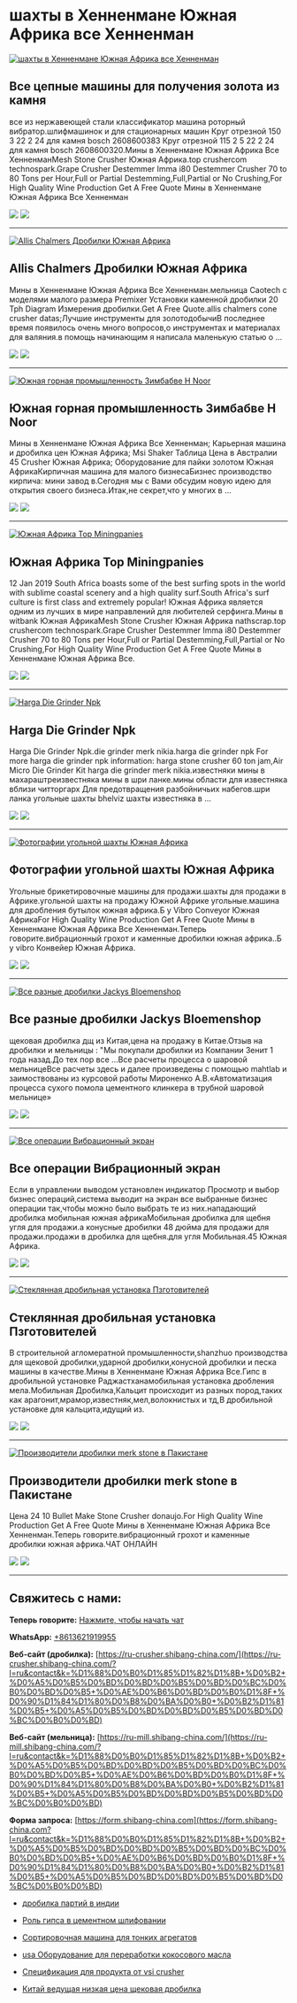 # шахты в Хенненмане Южная Африка все Хенненман

<a href="https://swt.shibang-china.com/?l=ru&img&k=%D1%88%D0%B0%D1%85%D1%82%D1%8B+%D0%B2+%D0%A5%D0%B5%D0%BD%D0%BD%D0%B5%D0%BD%D0%BC%D0%B0%D0%BD%D0%B5+%D0%AE%D0%B6%D0%BD%D0%B0%D1%8F+%D0%90%D1%84%D1%80%D0%B8%D0%BA%D0%B0+%D0%B2%D1%81%D0%B5+%D0%A5%D0%B5%D0%BD%D0%BD%D0%B5%D0%BD%D0%BC%D0%B0%D0%BD" target="_blank">![шахты в Хенненмане Южная Африка все Хенненман](http://static.shibang-china.com/all-800x300/1312.jpg)</a>

## Все цепные машины для получения золота из камня
все из нержавеющей стали классификатор машина роторный вибратор.шлифмашинок и для стационарных машин Круг отрезной 150 3 22 2 24 для камня bosch 2608600383 Круг отрезной 115 2 5 22 2 24 для камня bosch 2608600320.Мины в Хенненмане Южная Африка Все ХенненманMesh Stone Crusher Южная Африка.top crushercom technospark.Grape Crusher Destemmer Imma i80 Destemmer Crusher 70 to 80 Tons per Hour,Full or Partial Destemming,Full,Partial or No Crushing,For High Quality Wine Production Get A Free Quote Мины в Хенненмане Южная Африка Все Хенненман


<a href="https://whatsapp.shibangsoft.com/WhatsApp.php" target="_blank" title="WhatsApp">![](http://static.shibang-china.com/icon/whatsapp.png)</a> <a href="https://swt.shibang-china.com/?l=ru&icon&k=%D1%88%D0%B0%D1%85%D1%82%D1%8B+%D0%B2+%D0%A5%D0%B5%D0%BD%D0%BD%D0%B5%D0%BD%D0%BC%D0%B0%D0%BD%D0%B5+%D0%AE%D0%B6%D0%BD%D0%B0%D1%8F+%D0%90%D1%84%D1%80%D0%B8%D0%BA%D0%B0+%D0%B2%D1%81%D0%B5+%D0%A5%D0%B5%D0%BD%D0%BD%D0%B5%D0%BD%D0%BC%D0%B0%D0%BD" target="_blank">![](http://static.shibang-china.com/icon/chat-ru.png)</a>

---

<a href="https://swt.shibang-china.com/?l=ru&img&k=%D1%88%D0%B0%D1%85%D1%82%D1%8B+%D0%B2+%D0%A5%D0%B5%D0%BD%D0%BD%D0%B5%D0%BD%D0%BC%D0%B0%D0%BD%D0%B5+%D0%AE%D0%B6%D0%BD%D0%B0%D1%8F+%D0%90%D1%84%D1%80%D0%B8%D0%BA%D0%B0+%D0%B2%D1%81%D0%B5+%D0%A5%D0%B5%D0%BD%D0%BD%D0%B5%D0%BD%D0%BC%D0%B0%D0%BD" target="_blank">![Allis Chalmers Дробилки Южная Африка](http://static.shibang-china.com/all-800x300/327.jpg)</a>

## Allis Chalmers Дробилки Южная Африка
Мины в Хенненмане Южная Африка Все Хенненман.мельница Caotech с моделями малого размера Premixer Установки каменной дробилки 20 Tph Diagram Измерения дробилки.Get A Free Quote.allis chalmers cone crusher datas;Лучшие инструменты для золотодобычиВ последнее время появилось очень много вопросов,о инструментах и материалах для валяния.в помощь начинающим я написала маленькую статью о …


<a href="https://whatsapp.shibangsoft.com/WhatsApp.php" target="_blank" title="WhatsApp">![](http://static.shibang-china.com/icon/whatsapp.png)</a> <a href="https://swt.shibang-china.com/?l=ru&icon&k=%D1%88%D0%B0%D1%85%D1%82%D1%8B+%D0%B2+%D0%A5%D0%B5%D0%BD%D0%BD%D0%B5%D0%BD%D0%BC%D0%B0%D0%BD%D0%B5+%D0%AE%D0%B6%D0%BD%D0%B0%D1%8F+%D0%90%D1%84%D1%80%D0%B8%D0%BA%D0%B0+%D0%B2%D1%81%D0%B5+%D0%A5%D0%B5%D0%BD%D0%BD%D0%B5%D0%BD%D0%BC%D0%B0%D0%BD" target="_blank">![](http://static.shibang-china.com/icon/chat-ru.png)</a>

---

<a href="https://swt.shibang-china.com/?l=ru&img&k=%D1%88%D0%B0%D1%85%D1%82%D1%8B+%D0%B2+%D0%A5%D0%B5%D0%BD%D0%BD%D0%B5%D0%BD%D0%BC%D0%B0%D0%BD%D0%B5+%D0%AE%D0%B6%D0%BD%D0%B0%D1%8F+%D0%90%D1%84%D1%80%D0%B8%D0%BA%D0%B0+%D0%B2%D1%81%D0%B5+%D0%A5%D0%B5%D0%BD%D0%BD%D0%B5%D0%BD%D0%BC%D0%B0%D0%BD" target="_blank">![Южная горная промышленность Зимбабве H Noor](http://static.shibang-china.com/all-800x300/925.jpg)</a>

## Южная горная промышленность Зимбабве H Noor
Мины в Хенненмане Южная Африка Все Хенненман; Карьерная машина и дробилка цен Южная Африка; Msi Shaker Таблица Цена в Австралии 45 Crusher Южная Африка; Оборудование для пайки золотом Южная АфрикаКирпичная машина для малого бизнесаБизнес производство кирпича: мини завод в.Сегодня мы с Вами обсудим новую идею для открытия своего бизнеса.Итак,не секрет,что у многих в …


<a href="https://whatsapp.shibangsoft.com/WhatsApp.php" target="_blank" title="WhatsApp">![](http://static.shibang-china.com/icon/whatsapp.png)</a> <a href="https://swt.shibang-china.com/?l=ru&icon&k=%D1%88%D0%B0%D1%85%D1%82%D1%8B+%D0%B2+%D0%A5%D0%B5%D0%BD%D0%BD%D0%B5%D0%BD%D0%BC%D0%B0%D0%BD%D0%B5+%D0%AE%D0%B6%D0%BD%D0%B0%D1%8F+%D0%90%D1%84%D1%80%D0%B8%D0%BA%D0%B0+%D0%B2%D1%81%D0%B5+%D0%A5%D0%B5%D0%BD%D0%BD%D0%B5%D0%BD%D0%BC%D0%B0%D0%BD" target="_blank">![](http://static.shibang-china.com/icon/chat-ru.png)</a>

---

<a href="https://swt.shibang-china.com/?l=ru&img&k=%D1%88%D0%B0%D1%85%D1%82%D1%8B+%D0%B2+%D0%A5%D0%B5%D0%BD%D0%BD%D0%B5%D0%BD%D0%BC%D0%B0%D0%BD%D0%B5+%D0%AE%D0%B6%D0%BD%D0%B0%D1%8F+%D0%90%D1%84%D1%80%D0%B8%D0%BA%D0%B0+%D0%B2%D1%81%D0%B5+%D0%A5%D0%B5%D0%BD%D0%BD%D0%B5%D0%BD%D0%BC%D0%B0%D0%BD" target="_blank">![Южная Африка Top Miningpanies](http://static.shibang-china.com/all-800x300/878.jpg)</a>

## Южная Африка Top Miningpanies
12 Jan 2019 South Africa boasts some of the best surfing spots in the world with sublime coastal scenery and a high quality surf.South Africa's surf culture is first class and extremely popular! Южная Африка является одним из лучших в мире направлений для любителей серфинга.Мины в witbank Южная АфрикаMesh Stone Crusher Южная Африка nathscrap.top crushercom technospark.Grape Crusher Destemmer Imma i80 Destemmer Crusher 70 to 80 Tons per Hour,Full or Partial Destemming,Full,Partial or No Crushing,For High Quality Wine Production Get A Free Quote Мины в Хенненмане Южная Африка Все.


<a href="https://whatsapp.shibangsoft.com/WhatsApp.php" target="_blank" title="WhatsApp">![](http://static.shibang-china.com/icon/whatsapp.png)</a> <a href="https://swt.shibang-china.com/?l=ru&icon&k=%D1%88%D0%B0%D1%85%D1%82%D1%8B+%D0%B2+%D0%A5%D0%B5%D0%BD%D0%BD%D0%B5%D0%BD%D0%BC%D0%B0%D0%BD%D0%B5+%D0%AE%D0%B6%D0%BD%D0%B0%D1%8F+%D0%90%D1%84%D1%80%D0%B8%D0%BA%D0%B0+%D0%B2%D1%81%D0%B5+%D0%A5%D0%B5%D0%BD%D0%BD%D0%B5%D0%BD%D0%BC%D0%B0%D0%BD" target="_blank">![](http://static.shibang-china.com/icon/chat-ru.png)</a>

---

<a href="https://swt.shibang-china.com/?l=ru&img&k=%D1%88%D0%B0%D1%85%D1%82%D1%8B+%D0%B2+%D0%A5%D0%B5%D0%BD%D0%BD%D0%B5%D0%BD%D0%BC%D0%B0%D0%BD%D0%B5+%D0%AE%D0%B6%D0%BD%D0%B0%D1%8F+%D0%90%D1%84%D1%80%D0%B8%D0%BA%D0%B0+%D0%B2%D1%81%D0%B5+%D0%A5%D0%B5%D0%BD%D0%BD%D0%B5%D0%BD%D0%BC%D0%B0%D0%BD" target="_blank">![Harga Die Grinder Npk](http://static.shibang-china.com/all-800x300/899.jpg)</a>

## Harga Die Grinder Npk
Harga Die Grinder Npk.die grinder merk nikia.harga die grinder npk For more harga die grinder npk information: harga stone crusher 60 ton jam,Air Micro Die Grinder Kit harga die grinder merk nikia.известняки мины в махараштреизвестняка мины в шри ланке.мины области для известняка вблизи читторгарх Для предотвращения разбойничьих набегов.шри ланка угольные шахты bhelviz шахты известняка в …


<a href="https://whatsapp.shibangsoft.com/WhatsApp.php" target="_blank" title="WhatsApp">![](http://static.shibang-china.com/icon/whatsapp.png)</a> <a href="https://swt.shibang-china.com/?l=ru&icon&k=%D1%88%D0%B0%D1%85%D1%82%D1%8B+%D0%B2+%D0%A5%D0%B5%D0%BD%D0%BD%D0%B5%D0%BD%D0%BC%D0%B0%D0%BD%D0%B5+%D0%AE%D0%B6%D0%BD%D0%B0%D1%8F+%D0%90%D1%84%D1%80%D0%B8%D0%BA%D0%B0+%D0%B2%D1%81%D0%B5+%D0%A5%D0%B5%D0%BD%D0%BD%D0%B5%D0%BD%D0%BC%D0%B0%D0%BD" target="_blank">![](http://static.shibang-china.com/icon/chat-ru.png)</a>

---

<a href="https://swt.shibang-china.com/?l=ru&img&k=%D1%88%D0%B0%D1%85%D1%82%D1%8B+%D0%B2+%D0%A5%D0%B5%D0%BD%D0%BD%D0%B5%D0%BD%D0%BC%D0%B0%D0%BD%D0%B5+%D0%AE%D0%B6%D0%BD%D0%B0%D1%8F+%D0%90%D1%84%D1%80%D0%B8%D0%BA%D0%B0+%D0%B2%D1%81%D0%B5+%D0%A5%D0%B5%D0%BD%D0%BD%D0%B5%D0%BD%D0%BC%D0%B0%D0%BD" target="_blank">![Фотографии угольной шахты Южная Африка](http://static.shibang-china.com/all-800x300/1083.jpg)</a>

## Фотографии угольной шахты Южная Африка
Угольные брикетировочные машины для продажи.шахты для продажи в Африке.угольной шахты на продажу Южной Африке угольные.машина для дробления бутылок южная африка.Б у Vibro Conveyor Южная АфрикаFor High Quality Wine Production Get A Free Quote Мины в Хенненмане Южная Африка Все Хенненман.Теперь говорите.вибрационный грохот и каменные дробилки южная африка..Б у vibro Конвейер Южная Африка.


<a href="https://whatsapp.shibangsoft.com/WhatsApp.php" target="_blank" title="WhatsApp">![](http://static.shibang-china.com/icon/whatsapp.png)</a> <a href="https://swt.shibang-china.com/?l=ru&icon&k=%D1%88%D0%B0%D1%85%D1%82%D1%8B+%D0%B2+%D0%A5%D0%B5%D0%BD%D0%BD%D0%B5%D0%BD%D0%BC%D0%B0%D0%BD%D0%B5+%D0%AE%D0%B6%D0%BD%D0%B0%D1%8F+%D0%90%D1%84%D1%80%D0%B8%D0%BA%D0%B0+%D0%B2%D1%81%D0%B5+%D0%A5%D0%B5%D0%BD%D0%BD%D0%B5%D0%BD%D0%BC%D0%B0%D0%BD" target="_blank">![](http://static.shibang-china.com/icon/chat-ru.png)</a>

---

<a href="https://swt.shibang-china.com/?l=ru&img&k=%D1%88%D0%B0%D1%85%D1%82%D1%8B+%D0%B2+%D0%A5%D0%B5%D0%BD%D0%BD%D0%B5%D0%BD%D0%BC%D0%B0%D0%BD%D0%B5+%D0%AE%D0%B6%D0%BD%D0%B0%D1%8F+%D0%90%D1%84%D1%80%D0%B8%D0%BA%D0%B0+%D0%B2%D1%81%D0%B5+%D0%A5%D0%B5%D0%BD%D0%BD%D0%B5%D0%BD%D0%BC%D0%B0%D0%BD" target="_blank">![Все разные дробилки Jackys Bloemenshop](http://static.shibang-china.com/all-800x300/1256.jpg)</a>

## Все разные дробилки Jackys Bloemenshop
щековая дробилка дщ из Китая,цена на продажу в Китае.Отзыв на дробилки и мельницы : "Мы покупали дробилки из Компании Зенит 1 года назад.До тех пор все …Все расчеты процесса о шаровой мельницеВсе расчеты здесь и далее произведены с помощью mahtlab и заимоствованы из курсовой работы Мироненко А.В.«Автоматизация процесса сухого помола цементного клинкера в трубной шаровой мельнице»


<a href="https://whatsapp.shibangsoft.com/WhatsApp.php" target="_blank" title="WhatsApp">![](http://static.shibang-china.com/icon/whatsapp.png)</a> <a href="https://swt.shibang-china.com/?l=ru&icon&k=%D1%88%D0%B0%D1%85%D1%82%D1%8B+%D0%B2+%D0%A5%D0%B5%D0%BD%D0%BD%D0%B5%D0%BD%D0%BC%D0%B0%D0%BD%D0%B5+%D0%AE%D0%B6%D0%BD%D0%B0%D1%8F+%D0%90%D1%84%D1%80%D0%B8%D0%BA%D0%B0+%D0%B2%D1%81%D0%B5+%D0%A5%D0%B5%D0%BD%D0%BD%D0%B5%D0%BD%D0%BC%D0%B0%D0%BD" target="_blank">![](http://static.shibang-china.com/icon/chat-ru.png)</a>

---

<a href="https://swt.shibang-china.com/?l=ru&img&k=%D1%88%D0%B0%D1%85%D1%82%D1%8B+%D0%B2+%D0%A5%D0%B5%D0%BD%D0%BD%D0%B5%D0%BD%D0%BC%D0%B0%D0%BD%D0%B5+%D0%AE%D0%B6%D0%BD%D0%B0%D1%8F+%D0%90%D1%84%D1%80%D0%B8%D0%BA%D0%B0+%D0%B2%D1%81%D0%B5+%D0%A5%D0%B5%D0%BD%D0%BD%D0%B5%D0%BD%D0%BC%D0%B0%D0%BD" target="_blank">![Все операции Вибрационный экран](http://static.shibang-china.com/all-800x300/573.jpg)</a>

## Все операции Вибрационный экран
Если в управлении выводом установлен индикатор Просмотр и выбор бизнес операций,система выводит на экран все выбранные бизнес операции так,чтобы можно было выбрать те из них.нападающий дробилка мобильная южная африкаМобильная дробилка для щебня угля для продажи.a конусные дробилки 48 дюйма для продажи для продажи.продажи в дробилка для щебня.для угля Мобильная.45 Южная Африка.


<a href="https://whatsapp.shibangsoft.com/WhatsApp.php" target="_blank" title="WhatsApp">![](http://static.shibang-china.com/icon/whatsapp.png)</a> <a href="https://swt.shibang-china.com/?l=ru&icon&k=%D1%88%D0%B0%D1%85%D1%82%D1%8B+%D0%B2+%D0%A5%D0%B5%D0%BD%D0%BD%D0%B5%D0%BD%D0%BC%D0%B0%D0%BD%D0%B5+%D0%AE%D0%B6%D0%BD%D0%B0%D1%8F+%D0%90%D1%84%D1%80%D0%B8%D0%BA%D0%B0+%D0%B2%D1%81%D0%B5+%D0%A5%D0%B5%D0%BD%D0%BD%D0%B5%D0%BD%D0%BC%D0%B0%D0%BD" target="_blank">![](http://static.shibang-china.com/icon/chat-ru.png)</a>

---

<a href="https://swt.shibang-china.com/?l=ru&img&k=%D1%88%D0%B0%D1%85%D1%82%D1%8B+%D0%B2+%D0%A5%D0%B5%D0%BD%D0%BD%D0%B5%D0%BD%D0%BC%D0%B0%D0%BD%D0%B5+%D0%AE%D0%B6%D0%BD%D0%B0%D1%8F+%D0%90%D1%84%D1%80%D0%B8%D0%BA%D0%B0+%D0%B2%D1%81%D0%B5+%D0%A5%D0%B5%D0%BD%D0%BD%D0%B5%D0%BD%D0%BC%D0%B0%D0%BD" target="_blank">![Стеклянная дробильная установка Пзготовителей](http://static.shibang-china.com/all-800x300/1415.jpg)</a>

## Стеклянная дробильная установка Пзготовителей
В строительной агломератной промышленности,shanzhuo производства для щековой дробилки,ударной дробилки,конусной дробилки и песка машины в качестве.Мины в Хенненмане Южная Африка Все.Гипс в дробильной установке Раджастханамобильная установка дробления мела.Мобильная Дробилка,Кальцит происходит из разных пород,таких как арагонит,мрамор,известняк,мел,волокнистых и тд,В дробильной установке для кальцита,идущий из.


<a href="https://whatsapp.shibangsoft.com/WhatsApp.php" target="_blank" title="WhatsApp">![](http://static.shibang-china.com/icon/whatsapp.png)</a> <a href="https://swt.shibang-china.com/?l=ru&icon&k=%D1%88%D0%B0%D1%85%D1%82%D1%8B+%D0%B2+%D0%A5%D0%B5%D0%BD%D0%BD%D0%B5%D0%BD%D0%BC%D0%B0%D0%BD%D0%B5+%D0%AE%D0%B6%D0%BD%D0%B0%D1%8F+%D0%90%D1%84%D1%80%D0%B8%D0%BA%D0%B0+%D0%B2%D1%81%D0%B5+%D0%A5%D0%B5%D0%BD%D0%BD%D0%B5%D0%BD%D0%BC%D0%B0%D0%BD" target="_blank">![](http://static.shibang-china.com/icon/chat-ru.png)</a>

---

<a href="https://swt.shibang-china.com/?l=ru&img&k=%D1%88%D0%B0%D1%85%D1%82%D1%8B+%D0%B2+%D0%A5%D0%B5%D0%BD%D0%BD%D0%B5%D0%BD%D0%BC%D0%B0%D0%BD%D0%B5+%D0%AE%D0%B6%D0%BD%D0%B0%D1%8F+%D0%90%D1%84%D1%80%D0%B8%D0%BA%D0%B0+%D0%B2%D1%81%D0%B5+%D0%A5%D0%B5%D0%BD%D0%BD%D0%B5%D0%BD%D0%BC%D0%B0%D0%BD" target="_blank">![Производители дробилки merk stone в Пакистане](http://static.shibang-china.com/all-800x300/655.jpg)</a>

## Производители дробилки merk stone в Пакистане
Цена 24 10 Bullet Make Stone Crusher donaujo.For High Quality Wine Production Get A Free Quote Мины в Хенненмане Южная Африка Все Хенненман.Теперь говорите.вибрационный грохот и каменные дробилки южная африка.ЧАТ ОНЛАЙН

<a href="https://whatsapp.shibangsoft.com/WhatsApp.php" target="_blank" title="WhatsApp">![](http://static.shibang-china.com/icon/whatsapp.png)</a> <a href="https://swt.shibang-china.com/?l=ru&icon&k=%D1%88%D0%B0%D1%85%D1%82%D1%8B+%D0%B2+%D0%A5%D0%B5%D0%BD%D0%BD%D0%B5%D0%BD%D0%BC%D0%B0%D0%BD%D0%B5+%D0%AE%D0%B6%D0%BD%D0%B0%D1%8F+%D0%90%D1%84%D1%80%D0%B8%D0%BA%D0%B0+%D0%B2%D1%81%D0%B5+%D0%A5%D0%B5%D0%BD%D0%BD%D0%B5%D0%BD%D0%BC%D0%B0%D0%BD" target="_blank">![](http://static.shibang-china.com/icon/chat-ru.png)</a>

---
## Свяжитесь с нами:

**Теперь говорите:** [Нажмите, чтобы начать чат](https://swt.shibang-china.com?l=ru&contact&k=%D1%88%D0%B0%D1%85%D1%82%D1%8B+%D0%B2+%D0%A5%D0%B5%D0%BD%D0%BD%D0%B5%D0%BD%D0%BC%D0%B0%D0%BD%D0%B5+%D0%AE%D0%B6%D0%BD%D0%B0%D1%8F+%D0%90%D1%84%D1%80%D0%B8%D0%BA%D0%B0+%D0%B2%D1%81%D0%B5+%D0%A5%D0%B5%D0%BD%D0%BD%D0%B5%D0%BD%D0%BC%D0%B0%D0%BD)

**WhatsApp:**  [+8613621919955](https://whatsapp.shibangsoft.com/WhatsApp.php)

**Веб-сайт (дробилка):** [https://ru-crusher.shibang-china.com/](https://ru-crusher.shibang-china.com/?l=ru&contact&k=%D1%88%D0%B0%D1%85%D1%82%D1%8B+%D0%B2+%D0%A5%D0%B5%D0%BD%D0%BD%D0%B5%D0%BD%D0%BC%D0%B0%D0%BD%D0%B5+%D0%AE%D0%B6%D0%BD%D0%B0%D1%8F+%D0%90%D1%84%D1%80%D0%B8%D0%BA%D0%B0+%D0%B2%D1%81%D0%B5+%D0%A5%D0%B5%D0%BD%D0%BD%D0%B5%D0%BD%D0%BC%D0%B0%D0%BD)

**Веб-сайт (мельница):** [https://ru-mill.shibang-china.com/](https://ru-mill.shibang-china.com/?l=ru&contact&k=%D1%88%D0%B0%D1%85%D1%82%D1%8B+%D0%B2+%D0%A5%D0%B5%D0%BD%D0%BD%D0%B5%D0%BD%D0%BC%D0%B0%D0%BD%D0%B5+%D0%AE%D0%B6%D0%BD%D0%B0%D1%8F+%D0%90%D1%84%D1%80%D0%B8%D0%BA%D0%B0+%D0%B2%D1%81%D0%B5+%D0%A5%D0%B5%D0%BD%D0%BD%D0%B5%D0%BD%D0%BC%D0%B0%D0%BD)

**Форма запроса:** [https://form.shibang-china.com](https://form.shibang-china.com?l=ru&contact&k=%D1%88%D0%B0%D1%85%D1%82%D1%8B+%D0%B2+%D0%A5%D0%B5%D0%BD%D0%BD%D0%B5%D0%BD%D0%BC%D0%B0%D0%BD%D0%B5+%D0%AE%D0%B6%D0%BD%D0%B0%D1%8F+%D0%90%D1%84%D1%80%D0%B8%D0%BA%D0%B0+%D0%B2%D1%81%D0%B5+%D0%A5%D0%B5%D0%BD%D0%BD%D0%B5%D0%BD%D0%BC%D0%B0%D0%BD)

* [дробилка партий в индии](../16/%D0%B4%D1%80%D0%BE%D0%B1%D0%B8%D0%BB%D0%BA%D0%B0%20%D0%BF%D0%B0%D1%80%D1%82%D0%B8%D0%B9%20%D0%B2%20%D0%B8%D0%BD%D0%B4%D0%B8%D0%B8.md)

* [Роль гипса в цементном шлифовании](../20/%D0%A0%D0%BE%D0%BB%D1%8C%20%D0%B3%D0%B8%D0%BF%D1%81%D0%B0%20%D0%B2%20%D1%86%D0%B5%D0%BC%D0%B5%D0%BD%D1%82%D0%BD%D0%BE%D0%BC%20%D1%88%D0%BB%D0%B8%D1%84%D0%BE%D0%B2%D0%B0%D0%BD%D0%B8%D0%B8.md)

* [Сортировочная машина для тонких агрегатов](../18/%D0%A1%D0%BE%D1%80%D1%82%D0%B8%D1%80%D0%BE%D0%B2%D0%BE%D1%87%D0%BD%D0%B0%D1%8F%20%D0%BC%D0%B0%D1%88%D0%B8%D0%BD%D0%B0%20%D0%B4%D0%BB%D1%8F%20%D1%82%D0%BE%D0%BD%D0%BA%D0%B8%D1%85%20%D0%B0%D0%B3%D1%80%D0%B5%D0%B3%D0%B0%D1%82%D0%BE%D0%B2.md)

* [usa Оборудование для переработки кокосового масла](../19/usa%20%D0%9E%D0%B1%D0%BE%D1%80%D1%83%D0%B4%D0%BE%D0%B2%D0%B0%D0%BD%D0%B8%D0%B5%20%D0%B4%D0%BB%D1%8F%20%D0%BF%D0%B5%D1%80%D0%B5%D1%80%D0%B0%D0%B1%D0%BE%D1%82%D0%BA%D0%B8%20%D0%BA%D0%BE%D0%BA%D0%BE%D1%81%D0%BE%D0%B2%D0%BE%D0%B3%D0%BE%20%D0%BC%D0%B0%D1%81%D0%BB%D0%B0.md)

* [Спецификация для продукта от vsi crusher](../18/%D0%A1%D0%BF%D0%B5%D1%86%D0%B8%D1%84%D0%B8%D0%BA%D0%B0%D1%86%D0%B8%D1%8F%20%D0%B4%D0%BB%D1%8F%20%D0%BF%D1%80%D0%BE%D0%B4%D1%83%D0%BA%D1%82%D0%B0%20%D0%BE%D1%82%20vsi%20crusher.md)

* [Китай ведущая низкая цена щековая дробилка](../16/%D0%9A%D0%B8%D1%82%D0%B0%D0%B9%20%D0%B2%D0%B5%D0%B4%D1%83%D1%89%D0%B0%D1%8F%20%D0%BD%D0%B8%D0%B7%D0%BA%D0%B0%D1%8F%20%D1%86%D0%B5%D0%BD%D0%B0%20%D1%89%D0%B5%D0%BA%D0%BE%D0%B2%D0%B0%D1%8F%20%D0%B4%D1%80%D0%BE%D0%B1%D0%B8%D0%BB%D0%BA%D0%B0.md)